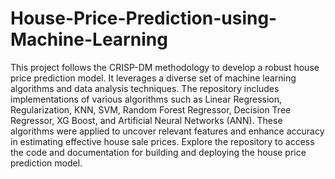 # House-Price-Prediction-using-Machine-Learning
This project follows the CRISP-DM methodology to develop a robust house price prediction model.
It leverages a diverse set of machine learning algorithms and data analysis techniques.
The repository includes implementations of various algorithms such as Linear Regression, Regularization, KNN, SVM, Random Forest Regressor, Decision Tree Regressor, XG Boost, and Artificial Neural Networks (ANN). 
These algorithms were applied to uncover relevant features and enhance accuracy in estimating effective house sale prices. Explore the repository to access the code and documentation for building and deploying the house price prediction model.
